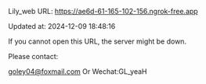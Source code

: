 Lily_web URL: https://ae6d-61-165-102-156.ngrok-free.app

Updated at: 2024-12-09 18:48:16

If you cannot open this URL, the server might be down.

Please contact: 

goley04@foxmail.com Or Wechat:GL_yeaH